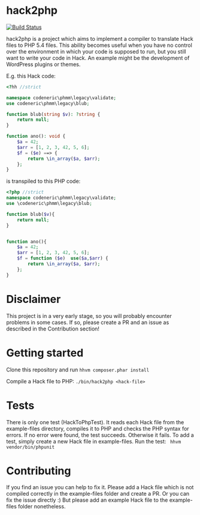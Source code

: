 # hack2php
[![Build Status](https://travis-ci.org/codeneric/hack2php.svg?branch=master)](https://travis-ci.org/codeneric/hack2php) 

hack2php is a project which aims to implement a compiler to translate Hack files to PHP 5.4 files. 
This ability becomes useful when you have no control over the environment in which your code is supposed to run, but you still want to write your code in Hack.
An example might be the development of WordPress plugins or themes. 

E.g. this Hack code:
```php
<?hh //strict

namespace codeneric\phmm\legacy\validate;
use codeneric\phmm\legacy\blub;

function blub(string $v): ?string {
    return null;
}

function ano(): void {
    $a = 42;
    $arr = [1, 2, 3, 42, 5, 6];
    $f = ($e) ==> {
        return \in_array($a, $arr);
    };
}
```

is transpiled to this PHP code:

```php
<?php //strict
namespace codeneric\phmm\legacy\validate;
use \codeneric\phmm\legacy\blub;

function blub($v){
    return null;
}


function ano(){
    $a = 42;
    $arr = [1, 2, 3, 42, 5, 6];
    $f = function ($e)  use($a,$arr) {
        return \in_array($a, $arr);
    };
}
```




# Disclaimer 
This project is in a very early stage, so you will probably encounter problems in some cases. If so, please create a PR and an issue as described in the Contribution section!

# Getting started
Clone this repository and run `hhvm composer.phar install`

Compile a Hack file to PHP: `./bin/hack2php <hack-file>` 

# Tests
There is only one test (HackToPhpTest). It reads each Hack file from the example-files directory, compiles it to PHP and checks the PHP syntax for errors. If no error were found, the test succeeds. Otherwise it fails. 
To add a test, simply create a new Hack file in example-files. 
Run the test: ` hhvm vendor/bin/phpunit`  

# Contributing
If you find an issue you can help to fix it. Please add a Hack file which is not compiled correctly in the example-files folder and create a PR. 
Or you can fix the issue directly :)
But please add an example Hack file to the example-files folder nonetheless. 

